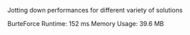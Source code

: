 Jotting down performances for different variety of solutions

BurteForce
Runtime: 152 ms
Memory Usage: 39.6 MB
